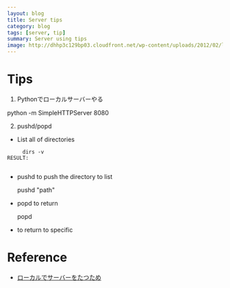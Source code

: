 ```yaml
---
layout: blog
title: Server tips
category: blog
tags: [server, tip]
summary: Server using tips
image: http://dhhp3c129bp03.cloudfront.net/wp-content/uploads/2012/02/linux4.jpg
---
```


# Tips

1. Pythonでローカルサーバーやる

python -m SimpleHTTPServer 8080

2. pushd/popd

* List all of directories

```
     dirs -v
RESULT:


```

* pushd to push the directory to list

     pushd "path"

* popd to return

     popd

* to return to specific

# Reference

* [ローカルでサーバーをたつため](http://qiita.com/higuma/items/b23ca9d96dac49999ab9)
